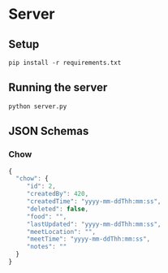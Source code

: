 # Server

## Setup

`pip install -r requirements.txt`

## Running the server

`python server.py`

## JSON Schemas

### Chow
```javascript
{
  "chow": {
     "id": 2,
     "createdBy": 420,
     "createdTime": "yyyy-mm-ddThh:mm:ss",
     "deleted": false,
     "food": "",
     "lastUpdated": "yyyy-mm-ddThh:mm:ss",
     "meetLocation": "",
     "meetTime": "yyyy-mm-ddThh:mm:ss",
     "notes": ""
  }
}
   
